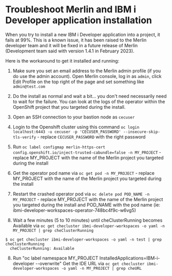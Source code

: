 
# Troubleshoot Merlin and IBM i Developer application installation
    
When you try to install a new IBM i Developer application into a project, it fails at 99%.
This is a known issue, it has been raised to the Merlin developer team and it will be fixed in a future release of Merlin (Development team said with version 1.4.1 in February 2023).

Here is the workaround to get it installed and running:

1. Make sure you set an email address to the Merlin admin profile (if you do use the admin account). Open Merlin console, log in as `admin`, click Edit Profile on the top right of the page and set something like `admin@test.com`
2. Do the install as normal and wait a bit... you don't need necessarily need to wait for the failure. You can look at the logs of the operator within the OpenShift project that you targeted during the install.
3. Open an SSH connection to your bastion node as `cecuser`
4. Login to the Openshift cluster using this command `oc login localhost:6443 -u cecuser -p 'CECUSER_PASSWORD' --insecure-skip-tls-verify` - replace `CECUSER_PASSWORD` with the right password

5. Run `oc label configmap merlin-https-cert config.openshift.io/inject-trusted-cabundle=false -n MY_PROJECT` - replace MY_PROJECT with the name of the Merlin project you targeted during the install
6. Get the operator pod name via `oc get pod -n MY_PROJECT` - replace MY_PROJECT with the name of the Merlin project you targeted during the install
6. Restart the crashed operator pod via `oc delete pod POD_NAME -n MY_PROJECT` - replace MY_PROJECT with the name of the Merlin project you targeted during the install and POD_NAME with the pod name (ie: ibmi-developer-workspaces-operator-748bc4f9c-w6vg5)
7. Wait a few minutes (5 to 10 minutes) until cheClusterRunning becomes Available via `oc get checluster ibmi-developer-workspaces -o yaml -n MY_PROJECT | grep cheClusterRunning`
```shell
$ oc get checluster ibmi-developer-workspaces -o yaml -n test | grep cheClusterRunning
  cheClusterRunning: Available
```
8. Run "oc label namespace MY_PROJECT InstalledApplications=IBM-i-developer --overwrite"
Get the IDE URL via `oc get checluster ibmi-developer-workspaces -o yaml -n MY_PROJECT | grep cheURL`


